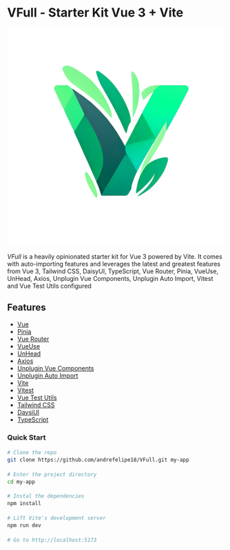 # VFull - Starter Kit Vue 3 + Vite
![VFullLogo](./public/vfull.png)

*VFull* is a heavily opinionated starter kit for Vue 3 powered by Vite. It comes with auto-importing features and leverages the latest and greatest features from Vue 3, Tailwind CSS, DaisyUI, TypeScript, Vue Router, Pinia, VueUse, UnHead, Axios, Unplugin Vue Components, Unplugin Auto Import, Vitest and Vue Test Utils configured

## Features
- [Vue](https://vuejs.org/)
- [Pinia](https://pinia.esm.dev/)
- [Vue Router](https://router.vuejs.org/)
- [VueUse](https://vueuse.org/)
- [UnHead](https://unhead.harlanzw.com/guide/getting-started/how-it-works)
- [Axios](https://axios-http.com/)
- [Unplugin Vue Components](https://github.com/antfu/unplugin-vue-components)
- [Unplugin Auto Import](https://github.com/antfu/unplugin-auto-import)
- [Vite](https://vitejs.dev/)
- [Vitest](https://vitest.dev/guide/)
- [Vue Test Utils](https://next.vue-test-utils.vuejs.org/)
- [Tailwind CSS](https://tailwindcss.com/)
- [DaysiUI](https://daisyui.com/)
- [TypeScript](https://www.typescriptlang.org/)

### Quick Start
```bash
# Clone the repo
git clone https://github.com/andrefelipe18/VFull.git my-app

# Enter the project directory
cd my-app

# Instal the dependencies
npm install

# Lift Vite's development server
npm run dev

# Go to http://localhost:5173
```
